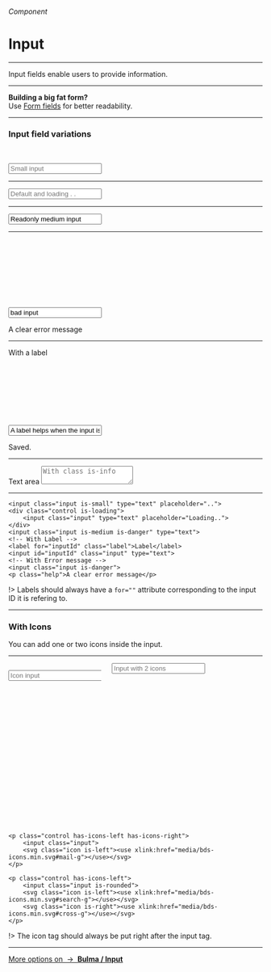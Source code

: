 <h6 class="is-uppercase is-dimmed has-text-weight-medium is-size-6 is-size-7-mobile">Component</h6>
<h1 class="title is-family-secondary is-size-2-mobile">Input</h1>
<hr class="is-visible is-size-3">
<p class="is-size-4 has-text-dark">
    <span class="has-text-weight-semibold">Input fields</span> enable users to provide information.
</p>
<hr class="is-visible is-size-3">

<div class="message is-info">
    <strong>Building a big fat form?</strong><br>Use <a href="#/form" class="is-underlined">Form fields</a> for better readability.
</div>

<hr class="is-size-4">

<h3 class="title is-family-primary">Input field variations</h3>

<br><form class="box is-raised is-large is-marginless is-radiusless-b" spellcheck="false">
    <input class="input is-small" type="tel" placeholder="Small input">
    <hr class="is-size-7">
    <div class="control is-loading is-primary">
        <input class="input" type="tel" placeholder="Default and loading . .">
    </div>
    <hr class="is-size-7">
    <input class="input is-medium" type="email" placeholder="Readonly medium input" value="Readonly medium input" readonly>
    <hr class="is-size-7">
    <div class="control has-icons-right is-danger">
        <input class="input is-danger" placeholder="With class is-danger" value="bad input">
        <svg class="icon is-right has-fill-danger"><use xlink:href="media/bds-icons.min.svg#warning-bold-g"></use></svg>
    </div>
    <p class="help">A clear error message</p>
    <hr class="is-size-7">
    <label for="defaultfield" class="label">With a label</label>
    <div class="control has-icons-right">
        <input id="defaultfield" class="input is-success" type="email" value="A label helps when the input is filled" placeholder="Placeholder is used to give exemples.">
        <svg class="icon is-right has-fill-success-light"><use xlink:href="media/bds-icons.min.svg#check-bold-g"></use></svg>
    </div>
    <p class="help has-text-success-dark">Saved.</p>
    <hr class="is-size-7">
    <label for="tafield" class="label">Text area</label>
    <textarea id="tafield" class="textarea is-info" rows="2" placeholder="With class is-info"></textarea>
</form>
<hr class="is-marginless is-visible">

    <input class="input is-small" type="text" placeholder="..">
    <div class="control is-loading">
        <input class="input" type="text" placeholder="Loading..">
    </div>
    <input class="input is-medium is-danger" type="text">
    <!-- With Label -->
    <label for="inputId" class="label">Label</label>
    <input id="inputId" class="input" type="text">
    <!-- With Error message -->
    <input class="input is-danger">
    <p class="help">A clear error message</p>
!> Labels should always have a `for=""` attribute corresponding to the input ID it is refering to.

<hr class="is-visible is-size-1">

<h3 class="title is-family-primary">With Icons</h3>

You can add one or two icons inside the input.

<hr>

<div class="box is-raised is-large is-marginless is-radiusless-b">
    <div class="columns is-variable is-5">
        <div class="column is-6">
            <p class="control has-icons-left">
                <input class="input"placeholder="Icon input">
                <svg class="icon is-left"><use xlink:href="media/bds-icons.min.svg#mail-g"></use></svg>
            </p>
        </div>
        <div class="column is-6">
            <div class="control has-icons-left has-icons-right">
                <input class="input is-rounded" type="tel" placeholder="Input with 2 icons">
                <svg class="icon is-left"><use xlink:href="media/bds-icons.min.svg#search-g"></use></svg>
                <svg class="icon is-right has-fill-grey"><use xlink:href="media/bds-icons.min.svg#cross-g"></use></svg>
            </div>
        </div>
    </div>
</div>

    <p class="control has-icons-left has-icons-right">
        <input class="input">
        <svg class="icon is-left"><use xlink:href="media/bds-icons.min.svg#mail-g"></use></svg>
    </p>

    <p class="control has-icons-left">
        <input class="input is-rounded">
        <svg class="icon is-left"><use xlink:href="media/bds-icons.min.svg#search-g"></use></svg>
        <svg class="icon is-right"><use xlink:href="media/bds-icons.min.svg#cross-g"></use></svg>
    </p>
!> The icon tag should always be put right after the input tag.
<hr>

<a class="message is-info is-block" href="https://bulma.io/documentation/form/input/" target="blank">
    More options on &nbsp;→&nbsp; <strong class="is-link is-underlined">Bulma / Input</strong>
</a>